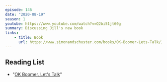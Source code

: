 ```yaml
---
episode: 146
date: "2020-08-19"
season: 1
youtube: https://www.youtube.com/watch?v=Q2bi51jt60g
summary: Discussing Jill's new book
links:
    - title: Book
      url: https://www.simonandschuster.com/books/OK-Boomer-Lets-Talk/Jill-Filipovic/9781982153762
---
```


## Reading List

- "[OK Boomer, Let's Talk](https://www.simonandschuster.com/books/OK-Boomer-Lets-Talk/Jill-Filipovic/9781982153762)"
